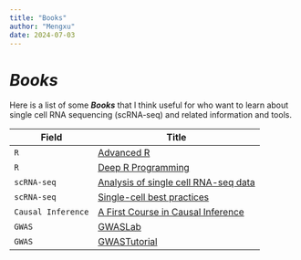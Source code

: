 ```yaml
---
title: "Books"
author: "Mengxu"
date: 2024-07-03
---
```


<!--more-->
# *Books*

Here is a list of some ***Books*** that I think useful for who want to learn about single cell RNA sequencing (scRNA-seq) and related information and tools.

| Field | Title |
| -- | -- |
| `R` | [Advanced R](https://adv-r.hadley.nz/index.html) |
| `R` | [Deep R Programming](https://deepr.gagolewski.com/) |
| `scRNA-seq` | [Analysis of single cell RNA-seq data](https://www.singlecellcourse.org/index.html) |
| `scRNA-seq` | [Single-cell best practices](www.sc-best-practices.org) |
| `Causal Inference` | [A First Course in Causal Inference](https://arxiv.org/abs/2305.18793) |
| `GWAS` | [GWASLab](https://gwaslab.org/2021/11/14/twosamplemr/) |
| `GWAS` | [GWASTutorial](https://cloufield.github.io/GWASTutorial/) |
